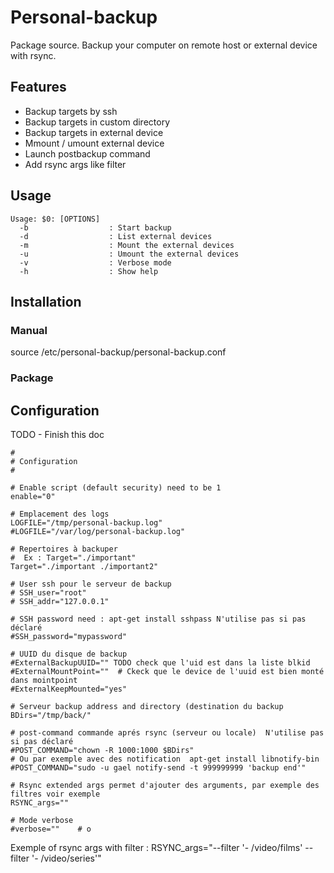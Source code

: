 Personal-backup
===================

Package source. Backup your computer on remote host or external device with rsync. 


Features
---------
* Backup targets by ssh 
* Backup targets in custom directory
* Backup targets in external device
* Mmount / umount external device
* Launch postbackup command
* Add rsync args like filter


Usage
--------

    Usage: $0: [OPTIONS]
      -b                  : Start backup
      -d                  : List external devices
      -m                  : Mount the external devices
      -u                  : Umount the external devices
      -v                  : Verbose mode
      -h                  : Show help


Installation
-------------

### Manual

  source /etc/personal-backup/personal-backup.conf

### Package

Configuration
-------------
TODO - Finish this doc

    #
    # Configuration
    #
    
    # Enable script (default security) need to be 1
    enable="0"
    
    # Emplacement des logs
    LOGFILE="/tmp/personal-backup.log"
    #LOGFILE="/var/log/personal-backup.log"
    
    # Repertoires à backuper
    #  Ex : Target="./important"
    Target="./important ./important2"
    
    # User ssh pour le serveur de backup
    # SSH_user="root"
    # SSH_addr="127.0.0.1"
    
    # SSH password need : apt-get install sshpass N'utilise pas si pas déclaré
    #SSH_password="mypassword"
    
    # UUID du disque de backup
    #ExternalBackupUUID="" TODO check que l'uid est dans la liste blkid
    #ExternalMountPoint=""  # Ckeck que le device de l'uuid est bien monté dans mointpoint
    #ExternalKeepMounted="yes"
    
    # Serveur backup address and directory (destination du backup
    BDirs="/tmp/back/" 
    
    # post-command commande aprés rsync (serveur ou locale)  N'utilise pas si pas déclaré
    #POST_COMMAND="chown -R 1000:1000 $BDirs"
    # Ou par exemple avec des notification  apt-get install libnotify-bin
    #POST_COMMAND="sudo -u gael notify-send -t 999999999 'backup end'"
    
    # Rsync extended args permet d'ajouter des arguments, par exemple des filtres voir exemple
    RSYNC_args=""
    
    # Mode verbose
    #verbose=""    # o

Exemple of rsync args with filter :
    RSYNC_args="--filter '- /video/films' --filter '- /video/series'"

